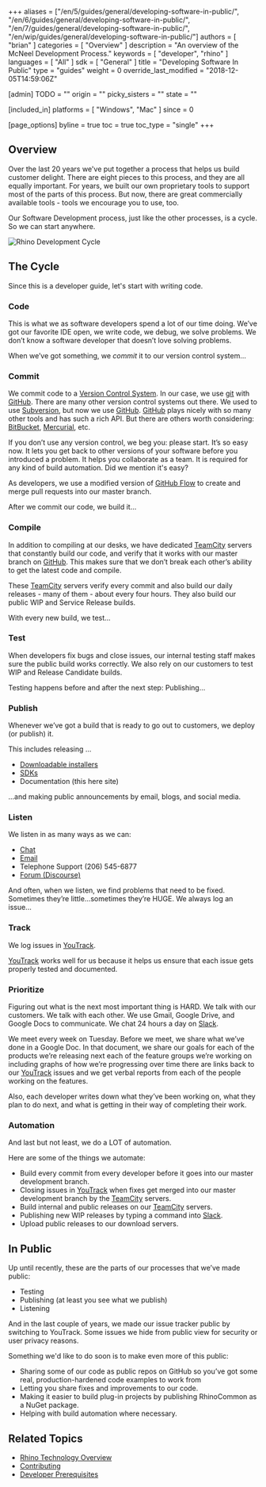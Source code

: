 +++
aliases = ["/en/5/guides/general/developing-software-in-public/", "/en/6/guides/general/developing-software-in-public/", "/en/7/guides/general/developing-software-in-public/", "/en/wip/guides/general/developing-software-in-public/"]
authors = [ "brian" ]
categories = [ "Overview" ]
description = "An overview of the McNeel Development Process."
keywords = [ "developer", "rhino" ]
languages = [ "All" ]
sdk = [ "General" ]
title = "Developing Software In Public"
type = "guides"
weight = 0
override_last_modified = "2018-12-05T14:59:06Z"

[admin]
TODO = ""
origin = ""
picky_sisters = ""
state = ""

[included_in]
platforms = [ "Windows", "Mac" ]
since = 0

[page_options]
byline = true
toc = true
toc_type = "single"
+++


## Overview

Over the last 20 years we've put together a process that helps us build customer delight.  There are eight pieces to this process, and they are all equally important.  For years, we built our own proprietary tools to support most of the parts of this process.  But now, there are great commercially available tools - tools we encourage you to use, too.

Our Software Development process, just like the other processes, is a cycle.  So we can start anywhere.

![Rhino Development Cycle](/images/developing-software-in-public-01.png)

## The Cycle

Since this is a developer guide, let's start with writing code.

### Code

This is what we as software developers spend a lot of our time doing.  We’ve got our favorite IDE open, we write code, we debug, we solve problems.  We don’t know a software developer that doesn’t love solving problems.

When we’ve got something, we *commit* it to our version control system...

### Commit

We commit code to a [Version Control System](https://en.wikipedia.org/wiki/Version_control).  In our case, we use [git](https://git-scm.com/) with [GitHub](https://github.com/).  There are many other version control systems out there.  We used to use [Subversion](https://subversion.apache.org/), but now we use [GitHub](https://github.com/).  [GitHub](https://github.com/) plays nicely with so many other tools and has such a rich API.  But there are others worth considering: [BitBucket](https://bitbucket.org), [Mercurial](https://www.mercurial-scm.org/), etc.

If you don’t use any version control, we beg you: please start.  It’s so easy now.  It lets you get back to other versions of your software before you introduced a problem.  It helps you collaborate as a team.  It is required for any kind of build automation.  Did we mention it's easy?

As developers, we use a modified version of [GitHub Flow](https://guides.github.com/introduction/flow/) to create and merge pull requests into our master branch.

After we commit our code, we build it...

### Compile

In addition to compiling at our desks, we have dedicated [TeamCity](https://www.jetbrains.com/teamcity/) servers that constantly build our code, and verify that it works with our master branch on [GitHub](https://github.com/).  This makes sure that we don’t break each other’s ability to get the latest code and compile.

These [TeamCity](https://www.jetbrains.com/teamcity/) servers verify every commit and also build our daily releases - many of them - about every four hours.  They also build our public WIP and Service Release builds.

With every new build, we test...

### Test

When developers fix bugs and close issues, our internal testing staff makes sure the public build works correctly.  We also rely on our customers to test WIP and Release Candidate builds.

Testing happens before and after the next step: Publishing...

### Publish

Whenever we’ve got a build that is ready to go out to customers, we deploy (or publish) it.

This includes releasing ...

- [Downloadable installers](http://www.rhino3d.com/download)
- [SDKs](http://developer.mcneel.com)
- Documentation (this here site)

...and making public announcements by email, blogs, and social media.

### Listen

We listen in as many ways as we can:

- [Chat](http://www.rhino3d.com/support#)
- [Email](mailto:tech@mcneel.com)
- Telephone Support (206) 545-6877
- [Forum (Discourse)](https://discourse.mcneel.com/)

And often, when we listen, we find problems that need to be fixed.  Sometimes they’re little...sometimes they’re HUGE.  We always log an issue...

### Track

We log issues in [YouTrack](https://mcneel.myjetbrains.com).

[YouTrack](https://mcneel.myjetbrains.com) works well for us because it helps us ensure that each issue gets properly tested and documented.

### Prioritize

Figuring out what is the next most important thing is HARD.  We talk with our customers.  We talk with each other.  We use Gmail, Google Drive, and Google Docs to communicate.  We chat 24 hours a day on [Slack](https://slack.com/).

We meet every week on Tuesday.  Before we meet, we share what we’ve done in a Google Doc. In that document, we share our goals for each of the products we’re releasing next each of the feature groups we’re working on including graphs of how we’re progressing over time there are links back to our [YouTrack](https://mcneel.myjetbrains.com) issues and we get verbal reports from each of the people working on the features.

Also, each developer writes down what they’ve been working on, what they plan to do next, and what is getting in their way of completing their work.

### Automation

And last but not least, we do a LOT of automation.

Here are some of the things we automate:

- Build every commit from every developer before it goes into our master development branch.
- Closing issues in [YouTrack](https://mcneel.myjetbrains.com) when fixes get merged into our master development branch by the [TeamCity](https://www.jetbrains.com/teamcity/) servers.
- Build internal and public releases on our [TeamCity](https://www.jetbrains.com/teamcity/) servers.
- Publishing new WIP releases by typing a command into [Slack](https://slack.com/).
- Upload public releases to our download servers.

## In Public

Up until recently, these are the parts of our processes that we’ve made public:

- Testing
- Publishing (at least you see what we publish)
- Listening

And in the last couple of years, we made our issue tracker public by switching to YouTrack.  Some issues we hide from public view for security or user privacy reasons.

Something we'd like to do soon is to make even more of this public:

- Sharing some of our code as public repos on GitHub so you’ve got some real, production-hardened code examples to work from
- Letting you share fixes and improvements to our code.
- Making it easier to build plug-in projects by publishing RhinoCommon as a NuGet package.
- Helping with build automation where necessary.

## Related Topics

- [Rhino Technology Overview](/guides/general/rhino-technology-overview)
- [Contributing](/guides/general/contributing)
- [Developer Prerequisites](/guides/general/rhino-developer-prerequisites)
